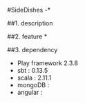 #SideDishes -*

##1. description


##2. feature
* 

##3. dependency
* Play framework 2.3.8
* sbt : 0.13.5
* scala : 2.11.1
* mongoDB : 
* angular : 
